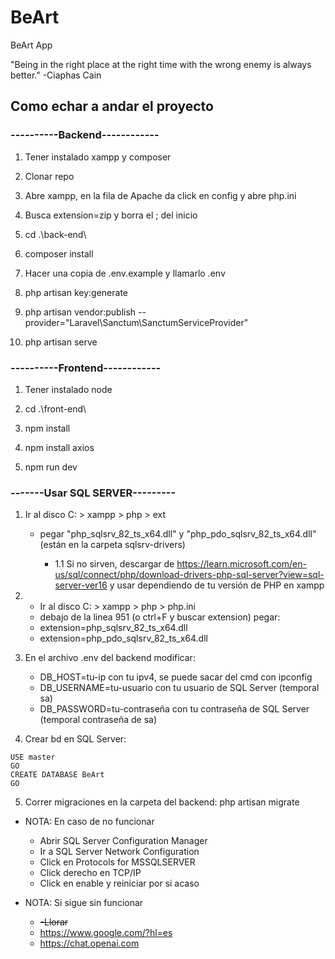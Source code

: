 # BeArt
BeArt App



"Being in the right place at the right time with the wrong enemy is always better." -Ciaphas Cain


## Como echar a andar el proyecto

### ----------Backend------------

1. Tener instalado xampp y composer

2. Clonar repo

3. Abre xampp, en la fila de Apache da click en config y abre php.ini

4. Busca extension=zip y borra el ; del inicio

5. cd .\back-end\

6. composer install

7. Hacer una copia de .env.example y llamarlo .env

8. php artisan key:generate

9. php artisan vendor:publish --provider="Laravel\Sanctum\SanctumServiceProvider"

10. php artisan serve


### ----------Frontend------------

1. Tener instalado node

2. cd .\front-end\

3. npm install

4. npm install axios

5. npm run dev


### -------Usar SQL SERVER---------

1. Ir al disco C: > xampp > php > ext
   - pegar "php_sqlsrv_82_ts_x64.dll" y "php_pdo_sqlsrv_82_ts_x64.dll" (están en la carpeta sqlsrv-drivers)

      - 1.1 Si no sirven, descargar de https://learn.microsoft.com/en-us/sql/connect/php/download-drivers-php-sql-server?view=sql-server-ver16 y usar dependiendo de tu versión de PHP en xampp

2. - Ir al disco C: > xampp > php > php.ini
   - debajo de la linea 951 (o ctrl+F y buscar extension) pegar:
   - extension=php_sqlsrv_82_ts_x64.dll
   - extension=php_pdo_sqlsrv_82_ts_x64.dll

3. En el archivo .env del backend modificar:
   - DB_HOST=tu-ip con tu ipv4, se puede sacar del cmd con ipconfig
   - DB_USERNAME=tu-usuario con tu usuario de SQL Server (temporal sa)
   - DB_PASSWORD=tu-contraseña con tu contraseña de SQL Server (temporal contraseña de sa)

4. Crear bd en SQL Server:

```
USE master
GO
CREATE DATABASE BeArt
GO
```

5. Correr migraciones en la carpeta del backend: php artisan migrate

- NOTA: En caso de no funcionar
   - Abrir SQL Server Configuration Manager
   - Ir a SQL Server Network Configuration
   - Click en Protocols for MSSQLSERVER
   - Click derecho en TCP/IP
   - Click en enable y reiniciar por si acaso

- NOTA: Si sigue sin funcionar
   - ~~-Llorar~~
   - https://www.google.com/?hl=es
   - https://chat.openai.com